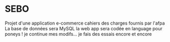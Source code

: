 # SEBO
Projet d'une application e-commerce
cahiers des charges fournis par l'afpa 
La base de données sera MySQL
la web app sera codée en language pour poneys !
je continue mes modifs... je fais des essais
encore et encore
